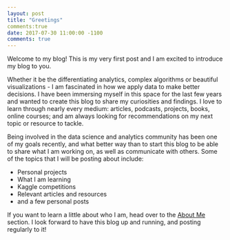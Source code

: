 ```yaml
---
layout: post
title: "Greetings"
comments:true
date: 2017-07-30 11:00:00 -1100
comments: true
---
```


Welcome to my blog! This is my very first post and I am excited to introduce my blog to you.

Whether it be the differentiating analytics, complex algorithms or beautiful visualizations - I am fascinated in how we apply data to make better decisions. I have been immersing myself in this space for the last few years and wanted to create this blog to share my curiosities and findings.  I love to learn through nearly every medium: articles, podcasts, projects, books, online courses; and am always looking for recommendations on my next topic or resource to tackle.
 
Being involved in the data science and analytics community has been one of my goals recently, and what better way than to start this blog to be able to share what I am working on, as well as communicate with others.  Some of the topics that I will be posting about include:
  * Personal projects
  * What I am learning
  * Kaggle competitions
  * Relevant articles and resources
  * and a few personal posts
  
If you want to learn a little about who I am, head over to the [About Me](https://loganteal.github.io/aboutme/) section.  I look forward to have this blog up and running, and posting regularly to it!

 
